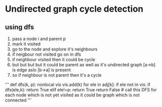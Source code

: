 # Undirected graph cycle detection


## using dfs

1. pass a node i and parent p
2. mark it visited
3. go to the node and explore it's neighbours
4. if neigbour not visited go on in dfs
5. if neighbour visited then it could be cycle 
6. but but but but it could be parent as well as it's undirected graph [a->b] is edge aslo [b->a] is present 
7. so if neighbour is not parent then it's a cycle

'''
        def dfs(k, p):
            nonlocal vis
            vis.add(k)
            for ele in adj[k]:
                if ele not in vis:
                    if dfs(ele,k):
                        return True
                elif ele!=p:
                    return True
            return False
            # call this DFS for each node which is not yet visited as it could be graph which is not connected
  '''
